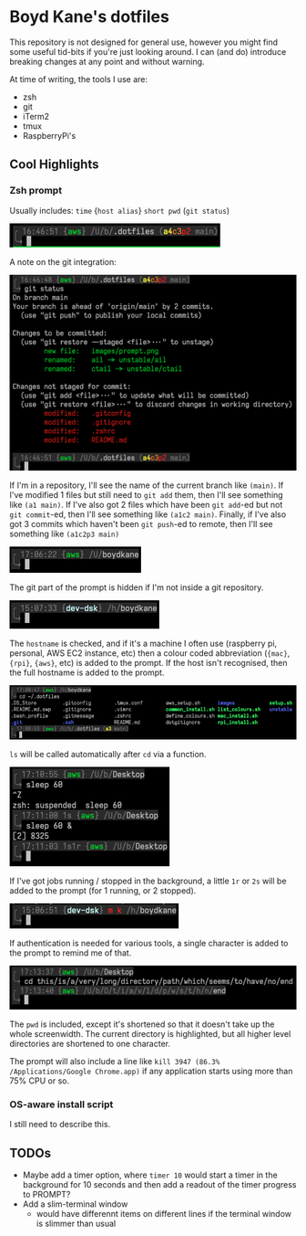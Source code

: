 # Boyd Kane's dotfiles
This repository is not designed for general use, however you might find some
useful tid-bits if you're just looking around. I can (and do) introduce
breaking changes at any point and without warning.

At time of writing, the tools I use are:

- zsh
- git
- iTerm2
- tmux
- RaspberryPi's

## Cool Highlights

### Zsh prompt
Usually includes: `time` {`host alias`} `short pwd` (`git status`)

![basic prompt](images/prompt.png)

A note on the git integration:

![prompt-with-git](images/prompt_with_git.png)

If I'm in a repository, I'll see the name of the current branch like `(main)`.
If I've modified 1 files but still need to `git add` them, then I'll see
something like `(a1 main)`. If I've also got 2 files which have been `git
add`-ed but not `git commit`-ed, then I'll see something like `(a1c2 main)`.
Finally, if I've also got 3 commits which haven't been `git push`-ed to remote,
then I'll see something like `(a1c2p3 main)`

![git-hidden](images/git_hidden.png)

The git part of the prompt is hidden if I'm not inside a git repository.

![host-alias](images/host_alias.png)

The `hostname` is checked, and if it's a machine I often use (raspberry pi,
personal, AWS EC2 instance, etc) then a colour coded abbreviation (`{mac}`,
`{rpi}`, `{aws}`, etc) is added to the prompt. If the host isn't recognised,
then the full hostname is added to the prompt.

![list-change-directory](images/lscd.png)

`ls` will be called automatically after `cd` via a function.

![running-stopped-jobs](images/sus_running.png)

If I've got jobs running / stopped in the background, a little `1r` or `2s`
will be added to the prompt (for 1 running, or 2 stopped).

![authentication-required](images/authN.png)

If authentication is needed for various tools, a single character is added to
the prompt to remind me of that.

![short-pwd](images/long_dir.png)

The `pwd` is included, except it's shortened so that it doesn't take up the
whole screenwidth. The current directory is highlighted, but all higher level
directories are shortened to one character.

The prompt will also include a line like `kill 3947 (86.3% /Applications/Google
Chrome.app)` if any application starts using more than 75% CPU or so.

### OS-aware install script

I still need to describe this.



## TODOs

- Maybe add a timer option, where `timer 10` would start a timer in the
  background for 10 seconds and then add a readout of the timer progress to
  PROMPT?
- Add a slim-terminal window
    - would have differennt items on different lines if the terminal window is slimmer than usual
